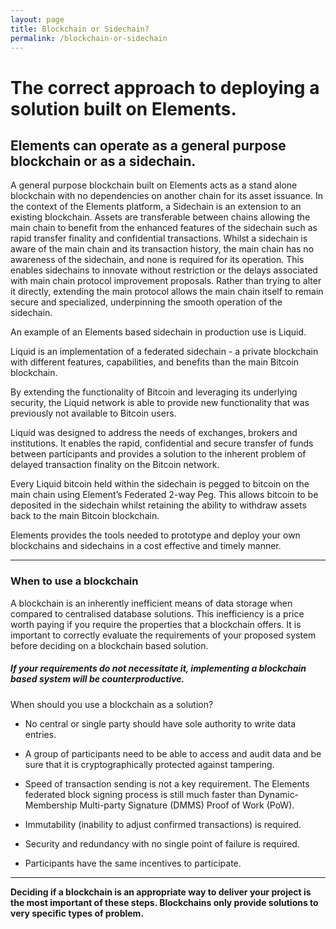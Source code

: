 ```yaml
---
layout: page
title: Blockchain or Sidechain?
permalink: /blockchain-or-sidechain
---
```

# The correct approach to deploying a solution built on Elements.

## Elements can operate as a general purpose blockchain or as a sidechain.

A general purpose blockchain built on Elements acts as a stand alone blockchain with no dependencies on another chain for its asset issuance.
In the context of the Elements platform, a Sidechain is an extension to an existing blockchain. Assets are transferable between chains allowing the main chain to benefit from the enhanced features of the sidechain such as rapid transfer finality and confidential transactions. Whilst a sidechain is aware of the main chain and its transaction history, the main chain has no awareness of the sidechain, and none is required for its operation. This enables sidechains to innovate without restriction or the delays associated with main chain protocol improvement proposals. Rather than trying to alter it directly, extending the main protocol allows the main chain itself to remain secure and specialized, underpinning the smooth operation of the sidechain.
 
An example of an Elements based sidechain in production use is Liquid.
 
Liquid is an implementation of a federated sidechain - a private blockchain with different features, capabilities, and benefits than the main Bitcoin blockchain.
 
By extending the functionality of Bitcoin and leveraging its underlying security, the Liquid network is able to provide new functionality that was previously not available to Bitcoin users.
 
Liquid was designed to address the needs of exchanges, brokers and institutions. It enables the rapid, confidential and secure transfer of funds between participants and provides a solution to the inherent problem of delayed transaction finality on the Bitcoin network.
 
Every Liquid bitcoin held within the sidechain is pegged to bitcoin on the main chain using Element’s Federated 2-way Peg. This allows bitcoin to be deposited in the sidechain whilst retaining the ability to withdraw assets back to the main Bitcoin blockchain.
 
Elements provides the tools needed to prototype and deploy your own blockchains and sidechains in a cost effective and timely manner.

* * * 

### When to use a blockchain

A blockchain is an inherently inefficient means of data storage when compared to centralised database solutions. This inefficiency is a price worth paying if you require the properties that a blockchain offers. It is important to correctly evaluate the requirements of your proposed system before deciding on a blockchain based solution.

##### If your requirements do not necessitate it, implementing a blockchain based system will be counterproductive.
 
When should you use a blockchain as a solution?

* No central or single party should have sole authority to write data entries.

* A group of participants need to be able to access and audit data and be sure that it is cryptographically protected against tampering.

* Speed of transaction sending is not a key requirement. The Elements federated block signing process is still much faster than Dynamic-Membership Multi-party Signature (DMMS) Proof of Work (PoW).

* Immutability (inability to adjust confirmed transactions) is required.

* Security and redundancy with no single point of failure is required.

* Participants have the same incentives to participate.

* * *

**Deciding if a blockchain is an appropriate way to deliver your project is the most important of these steps. Blockchains only provide solutions to very specific types of problem.**

